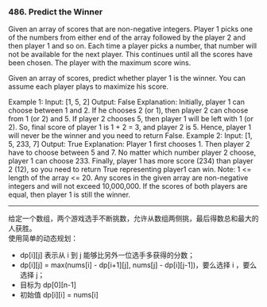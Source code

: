### 486. Predict the Winner

Given an array of scores that are non-negative integers. Player 1 picks one of the numbers from either end of the array followed by the player 2 and then player 1 and so on. Each time a player picks a number, that number will not be available for the next player. This continues until all the scores have been chosen. The player with the maximum score wins.

Given an array of scores, predict whether player 1 is the winner. You can assume each player plays to maximize his score.

Example 1:
Input: [1, 5, 2]
Output: False
Explanation: Initially, player 1 can choose between 1 and 2. 
If he chooses 2 (or 1), then player 2 can choose from 1 (or 2) and 5. If player 2 chooses 5, then player 1 will be left with 1 (or 2). 
So, final score of player 1 is 1 + 2 = 3, and player 2 is 5. 
Hence, player 1 will never be the winner and you need to return False.
Example 2:
Input: [1, 5, 233, 7]
Output: True
Explanation: Player 1 first chooses 1. Then player 2 have to choose between 5 and 7. No matter which number player 2 choose, player 1 can choose 233.
Finally, player 1 has more score (234) than player 2 (12), so you need to return True representing player1 can win.
Note:
1 <= length of the array <= 20.
Any scores in the given array are non-negative integers and will not exceed 10,000,000.
If the scores of both players are equal, then player 1 is still the winner.

* * *

给定一个数组，两个游戏选手不断挑数，允许从数组两侧挑，最后得数总和最大的人获胜。   
使用简单的动态规划：
- dp[i][j] 表示从 i 到 j 能够比另外一位选手多获得的分数；
- dp[i][j] = max(nums[i] - dp[i+1][j], nums[j] - dp[i][j-1])，要么选择 i ，要么选择 j；
- 目标为 dp[0][n-1]
- 初始值 dp[i][i] = nums[i]


